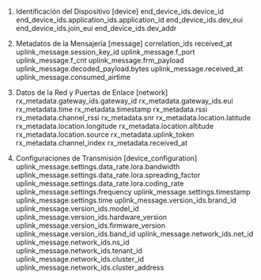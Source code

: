 1. Identificación del Dispositivo [device]
end_device_ids.device_id
end_device_ids.application_ids.application_id
end_device_ids.dev_eui
end_device_ids.join_eui
end_device_ids.dev_addr
        
2. Metadatos de la Mensajería [message]
correlation_ids
received_at
uplink_message.session_key_id
uplink_message.f_port
uplink_message.f_cnt
uplink_message.frm_payload
uplink_message.decoded_payload.bytes
uplink_message.received_at
uplink_message.consumed_airtime

3. Datos de la Red y Puertas de Enlace [network]
rx_metadata.gateway_ids.gateway_id
rx_metadata.gateway_ids.eui
rx_metadata.time
rx_metadata.timestamp
rx_metadata.rssi
rx_metadata.channel_rssi
rx_metadata.snr
rx_metadata.location.latitude
rx_metadata.location.longitude
rx_metadata.location.altitude
rx_metadata.location.source
rx_metadata.uplink_token
rx_metadata.channel_index
rx_metadata.received_at

4. Configuraciones de Transmisión [device_configuration]
uplink_message.settings.data_rate.lora.bandwidth
uplink_message.settings.data_rate.lora.spreading_factor
uplink_message.settings.data_rate.lora.coding_rate
uplink_message.settings.frequency
uplink_message.settings.timestamp
uplink_message.settings.time
uplink_message.version_ids.brand_id
uplink_message.version_ids.model_id
uplink_message.version_ids.hardware_version
uplink_message.version_ids.firmware_version
uplink_message.version_ids.band_id
uplink_message.network_ids.net_id
uplink_message.network_ids.ns_id
uplink_message.network_ids.tenant_id
uplink_message.network_ids.cluster_id
uplink_message.network_ids.cluster_address